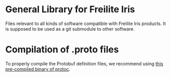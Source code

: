 # General Library for Freilite Iris

Files relevant to all kinds of software compatible with Freilite Iris
products. It is supposed to be used as a git submodule to other software.

# Compilation of .proto files

To properly compile the Protobuf definition files, we recommend using
[this pre-compiled binary of protoc](https://jpa.kapsi.fi/nanopb/download/).
